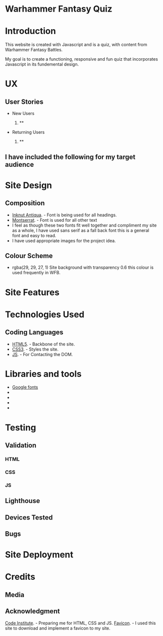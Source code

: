 # Warhammer Fantasy Quiz

##

# Introduction
This website is created with Javascript and is a quiz, with content from Warhammer Fantasy Battles.

My goal is to create a functioning, responsive and fun quiz that incorporates Javascript in its fundemental design.
# UX

## User Stories
* New Users 
  1. **



* Returning Users
  1. **

## I have included the following for my target audience

# Site Design

## Composition
* [Inknut Antiqua](https://fonts.google.com/specimen/Inknut+Antiqua?query=inknut). - Font is being used for all headings.
* [Montserrat](https://fonts.google.com/specimen/Montserrat?query=mon). - Font is used for all other text 
* I feel as though these two fonts fit
  well together and compliment my site as a whole, I have used sans serif as a fall back font
  this is a general font and easy to read.
* I have used appropriate images for the project idea.
## Colour Scheme
* rgba(29, 29, 27, 1) Site background with transparency 0.6 this colour is used
frequently in WFB.

# Site Features

# Technologies Used

## Coding Languages
* [HTML5](https://en.wikipedia.org/wiki/HTML5). - Backbone of the site.
* [CSS3](https://en.wikipedia.org/wiki/CSS). - Styles the site.
* [JS](https://en.wikipedia.org/wiki/JavaScript). - For Contacting the DOM.

# Libraries and tools
 * [Google fonts](https://fonts.google.com/)
 *
 *
 *
 *

# Testing

## Validation

### HTML

### CSS

### JS

## Lighthouse

## Devices Tested

## Bugs

# Site Deployment

# Credits

## Media

## Acknowledgment
[Code Institute](https://codeinstitute.net/). - Preparing me for HTML, CSS and JS.
[Favicon](https://favicon.io/). - I used this site to download and implement a favicon to my site.